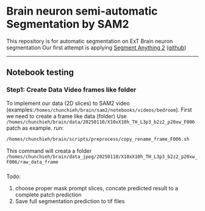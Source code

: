 # Brain neuron semi-automatic Segmentation by SAM2

This repository is for automatic segmentation on ExT Brain neuron segmentation
Our first attempt is applying [Segment Anything 2](https://ai.meta.com/sam2/) ([github](https://github.com/facebookresearch/sam2.git))

---

## Notebook testing

### Step1: Create Data Video frames like folder  
To implement our data (2D slices) to SAM2 video (examples:`/homes/chunchieh/brain/sam2/notebooks/videos/bedroom`). 
First we need to create a frame like data (folder)
Use `/homes/chunchieh/brain/data/20250110/X10xX10h_TH_L3p3_b2z2_p20xw_F006` patch as example.
run:
```bash
/homes/chunchieh/brain/scripts/preprocess/copy_rename_frame_F006.sh
```
This command will creata a folder `/homes/chunchieh/brain/data_jpeg/20250110/X10xX10h_TH_L3p3_b2z2_p20xw_F006/raw_data_frame`


###
Todo:
1. choose proper mask prompt slices, concate predicted result to a complete patch prediction
2. Save full segmentation prediction to tif files